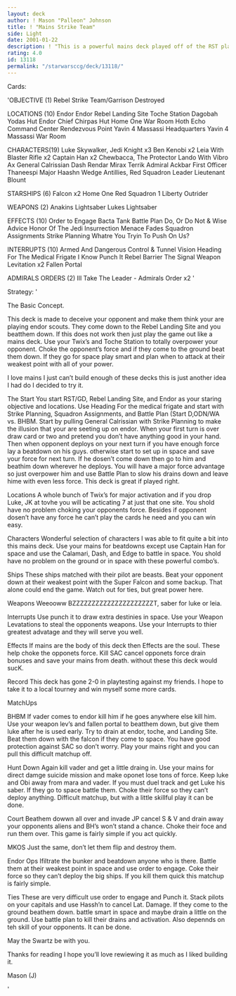 ```yaml
---
layout: deck
author: ! Mason "Palleon" Johnson
title: ! "Mains Strike Team"
side: Light
date: 2001-01-22
description: ! "This is a powerful mains deck played off of the RST platform."
rating: 4.0
id: 13118
permalink: "/starwarsccg/deck/13118/"
---
```

Cards: 

'OBJECTIVE (1)
Rebel Strike Team/Garrison Destroyed

LOCATIONS (10)
 Endor
 Endor Rebel Landing Site
 Toche Station
 Dagobah Yodas Hut
 Endor Chief Chirpas Hut
 Home One War Room
 Hoth Echo Command Center
 Rendezvous Point
 Yavin 4 Massassi Headquarters
 Yavin 4 Massassi War Room

CHARACTERS(19)
 Luke Skywalker, Jedi Knight x3
 Ben Kenobi x2
 Leia With Blaster Rifle x2
 Captain Han x2
 Chewbacca, The Protector
 Lando With Vibro Ax
 General Calrissian
 Dash Rendar
 Mirax Terrik
 Admiral Ackbar
 First Officer Thaneespi
 Major Haashn
 Wedge Antillies, Red Squadron Leader
 Lieutenant Blount

STARSHIPS (6)
 Falcon x2
 Home One
 Red Squadron 1
 Liberty
 Outrider

WEAPONS (2)
 Anakins Lightsaber
 Lukes Lightsaber

EFFECTS (10)
 Order to Engage
 Bacta Tank
 Battle Plan
 Do, Or Do Not & Wise Advice
 Honor Of The Jedi
 Insurrection
 Menace Fades
 Squadron Assignments
 Strike Planning
 Whatre You Tryin To Push On Us?

INTERRUPTS (10)
 Armed And Dangerous
 Control & Tunnel Vision
 Heading For The Medical Frigate
 I Know
 Punch It
 Rebel Barrier
 The Signal
 Weapon Levitation  x2
 Fallen Portal

ADMIRALS ORDERS (2)
 Ill Take The Leader - Admirals Order x2 '

Strategy: '

The Basic Concept.

This deck is made to deceive your opponent and make them think your are playing endor scouts. They come down to the Rebel Landing Site and you beatthem down. If this does not work then just play the game out like a mains deck. Use your Twix’s and Toche Station to totally overpower your opponent. Choke the opponent’s force and if they come to the ground beat them down. If they go for space play smart and plan when to attack at their weakest point with all of your power.

I love mains I just can’t build enough of these decks this is just another idea I had do I decided to try it.

The Start You start RST/GD, Rebel Landing Site, and Endor as your staring objective and locations. Use Heading For the medical frigate and start with Strike Planning, Squadron Assignments, and Battle Plan (Start D,ODN/WA vs. BHBM. Start by pulling General Calrissian with Strike Planning to make the illusion that your are seeting up on endor. When your first turn is over draw card or two and pretend you don’t have anything good in your hand. Then when opponent deploys on your next turn if you have enough force lay a beatdown on his guys. otherwise start to set up in space and save your force for next turn. If he dosen’t come down then go to him and beathim down wherever he deploys. You will have a major force advantage so just overpower him and use Battle Plan to slow his drains down and leave hime with even less force. This deck is great if played right.

Locations A whole bunch of Twix’s for major activation and if you drop Luke, JK at tovhe you will be acticating 7 at just that one site. You shold have no problem choking your opponents force. Besides if opponent dosen’t have any force he can’t play the cards he need and you can win easy.

Characters Wonderful selection of characters I was able to fit quite a bit into this mains deck. Use your mains for beatdowns except use Captain Han for space and use the Calamari, Dash, and Edge to battle in space. You shold have no problem on the ground or in space with these powerful combo’s.

Ships These ships matched with their pilot are beasts. Beat your opponent down at their weakest point with the Super Falcon and some backup. That alone could end the game. Watch out for ties, but great power here.

Weapons Weeooww BZZZZZZZZZZZZZZZZZZZZZT, saber for luke or leia.

Interrupts Use punch it to draw extra destinies in space. Use your Weapon Levatations to steal the opponents weapons. Use your Interrupts to thier greatest advatage and they will serve you well.

Effects If mains are the body of this deck then Effects are the soul. These help choke the opponets force. Kill SAC cancel opponets force drain bonuses and save your mains from death. without these this deck would sucK.

Record This deck has gone 2-0 in playtesting against my friends. I hope to take it to a local tourney and win myself some more cards.

MatchUps

BHBM If vader comes to endor kill him if he goes anywhere else kill him. Use your weapon lev’s and fallen portal to beatthem down, but give them luke after he is used early. Try to drain at endor, toche, and Landing Site. Beat them down with the falcon if they come to space. You have good protection against SAC so don’t worry. Play your mains right and you can pull this difficult matchup off.

Hunt Down Again kill vader and get a little draing in. Use your mains for direct damge suicide mission and make oponet lose tons of force. Keep luke and Obi away from mara and vader. If you must duel track and get Luke his saber. If they go to space battle them. Choke their force so they can’t deploy anything. Difficult matchup, but with a little skillful play it can be done.

Court Beathem dowwn all over and invade JP cancel S & V and drain away your opponents aliens and BH’s won’t stand a chance. Choke their foce and run them over. This game is fairly simple if you act quickly.

MKOS Just the same, don’t let them flip and destroy them.

Endor Ops Ifiltrate the bunker and beatdown anyone who is there. Battle them at their weakest point in space and use order to engage. Coke their force so they can’t deploy the big ships. If you kill them quick this matchup is fairly simple.

Ties These are very difficult use order to engage and Punch it.  Stack pilots on your capitals and use Hassh’n to cancel Lat. Damage. If they come to the ground beathem down. battle smart in space and maybe drain a little on the ground. Use battle plan to kill their drains and activation. Also depennds on teh skill of your opponents. It can be done.

May the Swartz be with you.

Thanks for reading I hope you’ll love rewiewing it as much as I liked building it.

Mason (J)



'
